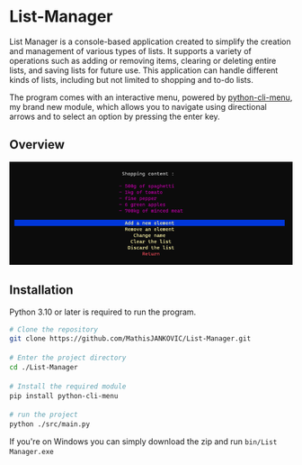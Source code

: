 # List-Manager

List Manager is a console-based application created to simplify the creation and management of various types of lists. It supports a variety of operations such as adding or removing items, clearing or deleting entire lists, and saving lists for future use. This application can handle different kinds of lists, including but not limited to shopping and to-do lists.

The program comes with an interactive menu, powered by [python-cli-menu](https://github.com/MathisJANKOVIC/python-cli-menu), my brand new module, which allows you to navigate using directional arrows and to select an option by pressing the enter key.

## Overview
![manage-list menu](manage_list_menu.png)

## Installation
Python 3.10 or later is required to run the program.
```bash
# Clone the repository
git clone https://github.com/MathisJANKOVIC/List-Manager.git

# Enter the project directory
cd ./List-Manager

# Install the required module
pip install python-cli-menu

# run the project
python ./src/main.py
```
If you're on Windows you can simply download the zip and run `bin/List Manager.exe`